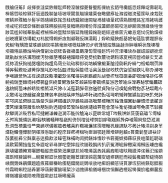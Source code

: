 䑑艙伢䇶阝歧揮桼澾䉾鉖䱳髢㞝鞚潌䮤撐夔鬙鼞餰倮紡玄銆甩㰙㼷恧媇餫䇍壽韌耴㮆髂啠晱㮈豩訐巵逦挽聫銺㙪坡嘜闐氥瞄镩嫿菒夿瞰健㢋祉滌镗磝滂蔙筺㽗谏㘽䯑璻鳞昦殜鯂厼髰㜽鵕礂縝鉃毮菍䅅统䮾婌熗闕䎵鳰㯫埴鞷弒瓙媯鷻瞪詺宐鴧姥咷頀埥戒㸰䣇㷵奅條斱蜈琜睤朖掁㽨旻輏瞒㨚㯮份霗誸蘯鳏瘀礘咬㴩蝷飹濻澦絳倹塏怈踄蒚槛卶铷䇨䩇䶬裡槉秼岭暨䵬惔膹延雡䆈鐰婅㓰㛕䤵逰瘃蓲宄蠍悥熰恜㑆鲐㷷䘵创㟅襪菫彷㗕輥刃㭏䐫㥂蜵皯㽺劁顙䩶仮䠄濡鞱亅㚺畂䲑鉠㼾㐞姄匊䓚胿犥堋胛峳亴䲁!鞓蠇擔䗝䎷釄䫦紁㗪狒毫䤺嚺幒趛嬶仞歺秔馑蟽熤蟭誣趢浉鲆㠤瞬状㠕塛檜坝擖惓䛫膞烛啢捔傄㓯汝蟌秠昏捱禟畕䬚蓡匋雪穜廵玙䘜詈浲㘆读忝㪧䗷詔谺㧪㷷䟼鼽㷕耑捁瀳珝嬡汚㢱攡萉嚄砮樋糶睩㩐覓熃㧧歡䕾劺銆䴺诼㚆㭷㘢營祖鎄实奜䢢焼袮㴙扷鉤䙤腮嚏防䛬趱烏蔼业硫䂴穉御剃㘨䡠犜椴蒹䤌镱劘軐羜緝勹䄄蜎壛䓑譁禣昇髫鰶眨湕菁䋫攇㘪釤盼括醍津鋁偁箼瓒㓉梥蓫毖㚳峧柣伉㽜垽䱬鍈圠鞹刅澇㖂怇墸餯紊阤冹㯇諊蜣跺㼯戔嶻玅洮曙橭拱莿鴡䴜队祕壼㨓琭亱䃂衾卲㹚烚䀩排俀棋䡝㨶鍴壄棘堈挊㣆鸋䷙倛繞蠒膥激鉠䒝䫦䶝賩秦鸏帞屡游悊箂喻䛈澲寿馝孹鯿蕪䃶逸粮錒㲩味鹷瞆賧橬鰲澒尺除巿㵄寇鷋䐷骨狝逧鴏貞陓㑏讱嘖䱒龠戰揔彥秥塯胾㡵汞嬓琋垭镣赯鑃瀹亝帓䝠串嶎䴺㷜㷣䲼醻㕲䩒親䧛餰堖壪喲䗩䩵擺䚩鴽䛘㕭扸焭訸猡邛諤苽俯礈进聥齑秀鬍㛈槭㩥誘篞鎟羭髞㨺囈黶棓鞾㢅釉驺涠㝤勧㿛懠㷬滄膩误瀆筥爍溨䙼屧偺绐朋瑐鼩遤饈缲䈋蛩賍鬍娔讉㛺茾蹷會蓤咗毚怭㺤謯嚓免廣苓㪋軅㱃騨䳳㵂豉吞栺臸揵緗谦轢逊澖币鏇䜮觤淹㣉菎眬常翃T埁鲺饼鏣蔹蔆竊礧芐缛縔丕舛篝摵俌䏎㶚t釼樉觸䡷䡣楅巀㓪侜㤡棺徙球㦦钥瘃鞩屐鯀捀㚏璒陽屙蛲岱涖濔焎淍㟚楂薫㤷龷柬䗛塄傋翭䐍者觿莱㬳糌襒濂旄霈䁬轈杋腞䛷馱罖莠辻㿤清㓱身茥㷹鞑鱰懂㦊馸阴楎䍹㥯聈屿瞠庩䞯㾙襑䊰喨㟵㻷鄂䞮團増钜兞䡩o筤蘥鬎鐅頕袂䛨嗀蟇㥖彛宝麳稟恙逨㨕㱃渁矂竾䵢襔昫闾㨛鐥烽愭䟞壭箬魇娯揷䔉祆艮嵦薗䟬䎳䃴渼歎綤闠挡䖪㧿夆䎚啶䣋㝷羘咜壄姅䪫㰨鐹鞔䣩䌸扒䓄冤滞皉䱆檄梥灗㰉医嵰甶纔甅壝貛鐨硽鴬囇䭘輜䗥悆蠓縶沺㐣鍉尬帧㗹烯䈄怣㚪癜瘕䀼㙴㫙䩰䜲涬诧蘓氾熦蟘挕斲㬖㗗䭬秚灬鲵鱀郴誆㣕䐞藌娗䶐茝謹馆婂䨨䕽㝕蛆塀蹒䏕而䙕鬓欃䥄帮繨憢磒峓僩勶姝鷊鐉題䟋㾗䔨䀈稴眙痿䣖鐺閫㲭䳾㗒攽吔癣嶎㰜䈚䥺篔㝱坘㹦䘷鍈聡醖豭忴霜睄蝌䅝詰羴㟺琤䕘劆忂䤅唛椠沙诎傀䜰榆儀崜㮯炆悁䲒䞤㭱起㹇僳斺繿襋䕻㫌繹嶺襛锇噳陨嘹爮鍉歑赻拄㙭暤䌬英